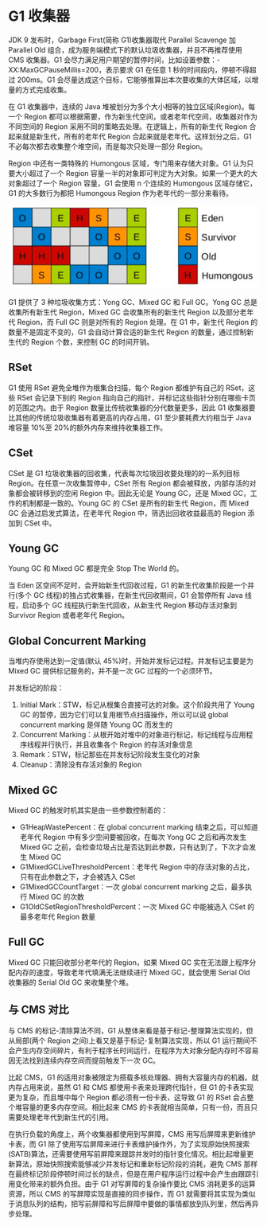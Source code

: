 # G1 收集器

JDK 9 发布时，Garbage First(简称 G1)收集器取代 Parallel Scavenge 加 Parallel Old 组合，成为服务端模式下的默认垃圾收集器，并且不再推荐使用 CMS 收集器。G1 会尽力满足用户期望的暂停时间，比如设置参数：-XX:MaxGCPauseMillis=200，表示要求 G1 在任意 1 秒的时间段内，停顿不得超过 200ms。G1 会尽量达成这个目标，它能够推算出本次要收集的大体区域，以增量的方式完成收集。

在 G1 收集器中，连续的 Java 堆被划分为多个大小相等的独立区域(Region)。每一个 Region 都可以根据需要，作为新生代空间，或者老年代空间，收集器对作为不同空间的 Region 采用不同的策略去处理。在逻辑上，所有的新生代 Region 合起来就是新生代，所有的老年代 Region 合起来就是老年代。这样划分之后，G1 不必每次都去收集整个堆空间，而是每次只处理一部分 Region。

Region 中还有一类特殊的 Humongous 区域，专门用来存储大对象。G1 认为只要大小超过了一个 Region 容量一半的对象即可判定为大对象。如果一个更大的大对象超过了一个 Region 容量，G1 会使用 n 个连续的 Humongous 区域存储它，G1 的大多数行为都把 Humongous Region 作为老年代的一部分来看待。

![](../../img/g1_region.png)

G1 提供了 3 种垃圾收集方式：Yong GC、Mixed GC 和 Full GC。Yong GC 总是收集所有新生代 Region，Mixed GC 会收集所有的新生代 Region 以及部分老年代 Region，而 Full GC 则是对所有的 Region 处理。在 G1 中，新生代 Region 的数量不是固定不变的，G1 会自动计算合适的新生代 Region 的数量，通过控制新生代的 Region 个数，来控制 GC 的时间开销。

## RSet

G1 使用 RSet 避免全堆作为根集合扫描，每个 Region 都维护有自己的 RSet，这些 RSet 会记录下别的 Region 指向自己的指针，并标记这些指针分别在哪些卡页的范围之内。由于 Region 数量比传统收集器的分代数量更多，因此 G1 收集器要比其他的传统垃圾收集器有着更高的内存占用，G1 至少要耗费大约相当于 Java 堆容量 10%至 20%的额外内存来维持收集器工作。

## CSet

CSet 是 G1 垃圾收集器的回收集，代表每次垃圾回收要处理的的一系列目标 Region。在任意一次收集暂停中，CSet 所有 Region 都会被释放，内部存活的对象都会被转移到的空闲 Region 中。因此无论是 Young GC，还是 Mixed GC，工作的机制都是一致的。Young GC 的 CSet 是所有的新生代 Region，而 Mixed GC 会通过启发式算法，在老年代 Region 中，筛选出回收收益最高的 Region 添加到 CSet 中。

## Young GC

Young GC 和 Mixed GC 都是完全 Stop The World 的。

当 Eden 区空间不足时，会开始新生代回收过程，G1 的新生代收集阶段是一个并行(多个 GC 线程)的独占式收集器，在新生代回收期间，G1 会暂停所有 Java 线程，启动多个 GC 线程执行新生代回收，从新生代 Region 移动存活对象到 Survivor Region 或者老年代 Region。

## Global Concurrent Marking

当堆内存使用达到一定值(默认 45%)时，开始并发标记过程。并发标记主要是为 Mixed GC 提供标记服务的，并不是一次 GC 过程的一个必须环节。

并发标记的阶段：

1. Initial Mark：STW，标记从根集合直接可达的对象。这个阶段共用了 Young GC 的暂停，因为它们可以复用根节点扫描操作，所以可以说 global concurrent marking 是伴随 Young GC 而发生的
2. Concurrent Marking：从根开始对堆中的对象进行标记，标记线程与应用程序线程并行执行，并且收集各个 Region 的存活对象信息
3. Remark：STW，标记那些在并发标记阶段发生变化的对象
4. Cleanup：清除没有存活对象的 Region

## Mixed GC

Mixed GC 的触发时机其实是由一些参数控制着的：

- G1HeapWastePercent：在 global concurrent marking 结束之后，可以知道老年代 Region 中有多少空间要被回收，在每次 Yong GC 之后和再次发生 Mixed GC 之前，会检查垃圾占比是否达到此参数，只有达到了，下次才会发生 Mixed GC
- G1MixedGCLiveThresholdPercent：老年代 Region 中的存活对象的占比，只有在此参数之下，才会被选入 CSet
- G1MixedGCCountTarget：一次 global concurrent marking 之后，最多执行 Mixed GC 的次数
- G1OldCSetRegionThresholdPercent：一次 Mixed GC 中能被选入 CSet 的最多老年代 Region 数量

## Full GC

Mixed GC 只能回收部分老年代的 Region，如果 Mixed GC 实在无法跟上程序分配内存的速度，导致老年代填满无法继续进行 Mixed GC，就会使用 Serial Old 收集器的 Serial Old GC 来收集整个堆。

## 与 CMS 对比

与 CMS 的标记-清除算法不同，G1 从整体来看是基于标记-整理算法实现的，但从局部(两个 Region 之间)上看又是基于标记-复制算法实现，所以 G1 运行期间不会产生内存空间碎片，有利于程序长时间运行，在程序为大对象分配内存时不容易因无法找到连续内存空间而提前触发下一次 GC。

比起 CMS，G1 的适用对象被限定为搭载多核处理器、拥有大容量内存的机器。就内存占用来说，虽然 G1 和 CMS 都使用卡表来处理跨代指针，但 G1 的卡表实现更为复杂，而且堆中每个 Region 都必须有一份卡表，这导致 G1 的 RSet 会占整个堆容量的更多内存空间。相比起来 CMS 的卡表就相当简单，只有一份，而且只需要处理老年代到新生代的引用。

在执行负载的角度上，两个收集器都使用到写屏障，CMS 用写后屏障来更新维护卡表，而 G1 除了使用写后屏障来进行卡表维护操作外，为了实现原始快照搜索(SATB)算法，还需要使用写前屏障来跟踪并发时的指针变化情况。相比起增量更新算法，原始快照搜索能够减少并发标记和重新标记阶段的消耗，避免 CMS 那样在最终标记阶段停顿时间过长的缺点，但是在用户程序运行过程中会产生由跟踪引用变化带来的额外负担。由于 G1 对写屏障的复杂操作要比 CMS 消耗更多的运算资源，所以 CMS 的写屏障实现是直接的同步操作，而 G1 就需要将其实现为类似于消息队列的结构，把写前屏障和写后屏障中要做的事情都放到队列里，然后再异步处理。
